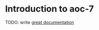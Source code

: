 # Introduction to aoc-7

TODO: write [great documentation](http://jacobian.org/writing/what-to-write/)
